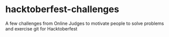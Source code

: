 # hacktoberfest-challenges
A few challenges from Online Judges to motivate people to solve problems and exercise git for Hacktoberfest
